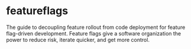 # featureflags
The guide to decoupling feature rollout from code deployment for feature flag-driven development.  Feature flags give a software organization the power to reduce risk, iterate quicker, and get more control.
